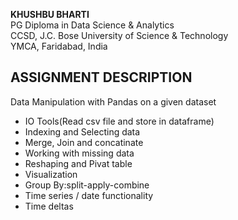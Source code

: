 <b>KHUSHBU BHARTI</b> <br/>
PG Diploma in Data Science & Analytics <br/>
CCSD, J.C. Bose University of Science & Technology <br/>
YMCA, Faridabad, India<br/>
<h2>
ASSIGNMENT DESCRIPTION
</h2>
<p>
Data Manipulation with Pandas on a given dataset
<ul>
<li>IO Tools(Read csv file and store in dataframe)</li>
<li>Indexing and Selecting data</li>
<li>Merge, Join and concatinate</li>
<li>Working with missing data</li>
<li>Reshaping and Pivat table</li>
<li>Visualization</li>
<li>Group By:split-apply-combine</li>
<li>Time series / date functionality</li>
<li>Time deltas</li>
</ul>
</p>
